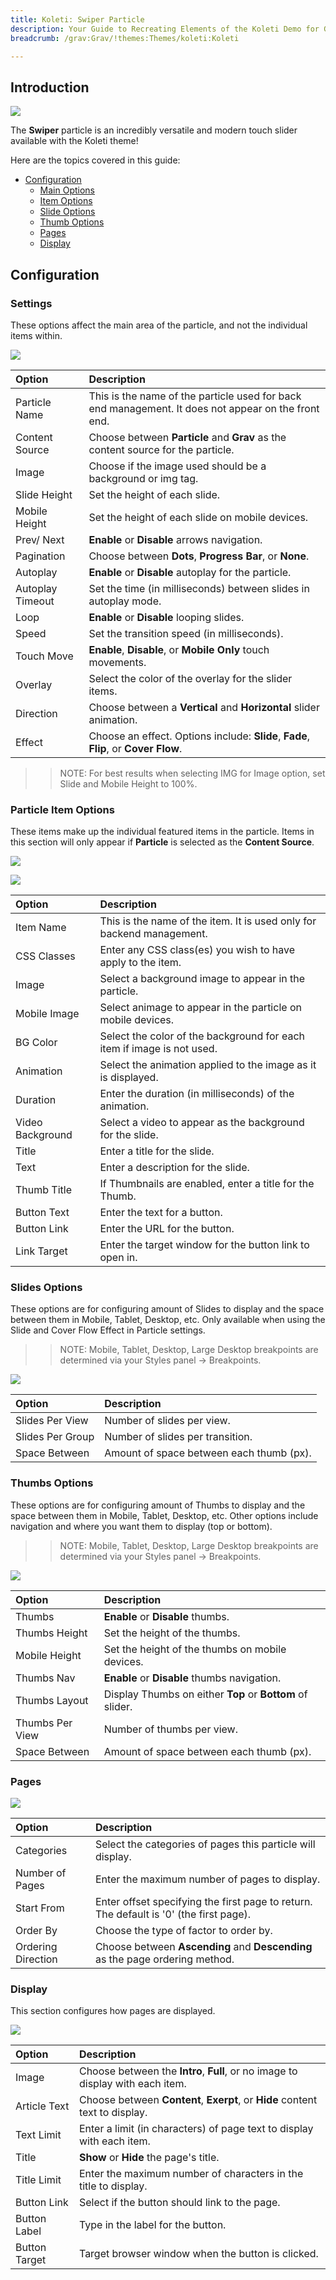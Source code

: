 ```yaml
---
title: Koleti: Swiper Particle
description: Your Guide to Recreating Elements of the Koleti Demo for Grav
breadcrumb: /grav:Grav/!themes:Themes/koleti:Koleti

---
```


## Introduction

![](assets/swiper1.jpg)

The **Swiper** particle is an incredibly versatile and modern touch slider available with the Koleti theme!

Here are the topics covered in this guide:

* [Configuration](#configuration)
    - [Main Options](#settings)
    - [Item Options](#particle-item-options)
    - [Slide Options](#slides-options)
    - [Thumb Options](#thumbs-options)
    - [Pages](#pages)
    - [Display](#display)

## Configuration

### Settings

These options affect the main area of the particle, and not the individual items within.

![](assets/swiper2.jpg)

| Option                | Description                                                                                               |
| :----------------     | :-------------------------------------------------------------------------------------------------------- |
| Particle Name         | This is the name of the particle used for back end management. It does not appear on the front end.       |
| Content Source        | Choose between **Particle** and **Grav** as the content source for the particle.                          |
| Image                 | Choose if the image used should be a background or img tag.                                               |
| Slide Height          | Set the height of each slide.                                                                             |
| Mobile Height         | Set the height of each slide on mobile devices.                                                           |
| Prev/ Next            | **Enable** or **Disable** arrows navigation.                                                              |
| Pagination            | Choose between **Dots**, **Progress Bar**, or **None**.									                |
| Autoplay              | **Enable** or **Disable** autoplay for the particle.                                                      |
| Autoplay Timeout      | Set the time (in milliseconds) between slides in autoplay mode.                                           |
| Loop                  | **Enable** or **Disable** looping slides.                                                                 |
| Speed                 | Set the transition speed (in milliseconds).                                                               |
| Touch Move            | **Enable**, **Disable**, or **Mobile Only** touch movements.                                              |
| Overlay               | Select the color of the overlay for the slider items.                                                     |
| Direction      		| Choose between a **Vertical** and **Horizontal** slider animation.                                        |
| Effect                | Choose an effect. Options include: **Slide**, **Fade**, **Flip**, or **Cover Flow**.                      |

>> NOTE: For best results when selecting IMG for Image option, set Slide and Mobile Height to 100%.

### Particle Item Options

These items make up the individual featured items in the particle. Items in this section will only appear if **Particle** is selected as the **Content Source**.

![](assets/swiper3.jpg)

![](assets/swiper4.jpg)

| Option                              | Description                                                                                      |
| :----------------------             | :--------------------------------------------------------------------------------------          |
| Item Name                           | This is the name of the item. It is used only for backend management.                            |
| CSS Classes                         | Enter any CSS class(es) you wish to have apply to the item.                                      |
| Image                               | Select a background image to appear in the particle.                                             |
| Mobile Image                        | Select animage to appear in the particle on mobile devices.                                      |
| BG Color                            | Select the color of the background for each item if image is not used.                           |
| Animation                           | Select the animation applied to the image as it is displayed.                                    |
| Duration                            | Enter the duration (in milliseconds) of the animation.                                           |
| Video Background                    | Select a video to appear as the background for the slide.                                        |
| Title                               | Enter a title for the slide.                                                                     |
| Text                                | Enter a description for the slide.                                                               |
| Thumb Title                         | If Thumbnails are enabled, enter a title for the Thumb.                                          |
| Button Text                         | Enter the text for a button.                                                                     |
| Button Link                         | Enter the URL for the button.                                                                    |
| Link Target                         | Enter the target window for the button link to open in.                                          |

### Slides Options

These options are for configuring amount of Slides to display and the space between them in Mobile, Tablet, Desktop, etc. Only available when using the Slide and Cover Flow Effect in Particle settings.

>> NOTE: Mobile, Tablet, Desktop, Large Desktop breakpoints are determined via your Styles panel -> Breakpoints.

![](assets/swiper5.jpg)

| Option             | Description                                                                                                     |
| :-----             | :-----                                                                                                          |
| Slides Per View    | Number of slides per view.                                                                                      |
| Slides Per Group   | Number of slides per transition.                                                                                |
| Space Between      | Amount of space between each thumb (px).                                                                        |

### Thumbs Options

These options are for configuring amount of Thumbs to display and the space between them in Mobile, Tablet, Desktop, etc. Other options include navigation and where you want them to display (top or bottom).

>> NOTE: Mobile, Tablet, Desktop, Large Desktop breakpoints are determined via your Styles panel -> Breakpoints.

![](assets/swiper6.jpg)

| Option             | Description                                                                                    |
| :------------      | :-----------------------------------------------------------------                             |
| Thumbs             | **Enable** or **Disable** thumbs.                                                              |
| Thumbs Height       | Set the height of the thumbs.                                                                 |
| Mobile Height      | Set the height of the thumbs on mobile devices.                                                |
| Thumbs Nav         | **Enable** or **Disable** thumbs navigation.                                                   |
| Thumbs Layout      | Display Thumbs on either **Top** or **Bottom** of slider.                                      |
| Thumbs Per View    | Number of thumbs per view.                                                                     |
| Space Between      | Amount of space between each thumb (px).                                                       |

### Pages

![](assets/swiper7.jpg)

| Option             | Description                                                                            |
| :-----             | :-----                                                                                 |
| Categories         | Select the categories of pages this particle will display.                             |
| Number of Pages    | Enter the maximum number of pages to display.                                          |
| Start From         | Enter offset specifying the first page to return. The default is '0' (the first page). |
| Order By           | Choose the type of factor to order by.                                                 |
| Ordering Direction | Choose between **Ascending** and **Descending** as the page ordering method.           |

### Display

This section configures how pages are displayed.

![](assets/swiper8.jpg)

| Option        | Description                                                                                         |
| :------------ | :-------------------------------------------------------------------------------------------------- |
| Image         | Choose between the **Intro**, **Full**, or no image to display with each item.                      |
| Article Text  | Choose between **Content**, **Exerpt**, or **Hide** content text to display.                        |
| Text Limit    | Enter a limit (in characters) of page text to display with each item.                               |
| Title         | **Show** or **Hide** the page's title.                                                              |
| Title Limit   | Enter the maximum number of characters in the title to display.                                     |
| Button Link   | Select if the button should link to the page.                                                       |
| Button Label  | Type in the label for the button.                                                                   |
| Button Target | Target browser window when the button is clicked.                                                   |
